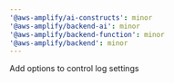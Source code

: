 ```yaml
---
'@aws-amplify/ai-constructs': minor
'@aws-amplify/backend-ai': minor
'@aws-amplify/backend-function': minor
'@aws-amplify/backend': minor
---
```


Add options to control log settings

